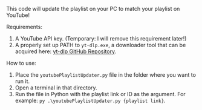 This code will update the playlist on your PC to match your playlist on YouTube!

Requirements:
1. A YouTube API key. (Temporary: I will remove this requirement later!)
2. A properly set up PATH to `yt-dlp.exe`, a downloader tool that can be acquired here: [yt-dlp GitHub Repository](https://github.com/yt-dlp/yt-dlp).

How to use:
1. Place the `youtubePlaylistUpdater.py` file in the folder where you want to run it.
2. Open a terminal in that directory.
3. Run the file in Python with the playlist link or ID as the argument. For example: `py .\youtubePlaylistUpdater.py {playlist link}`.
